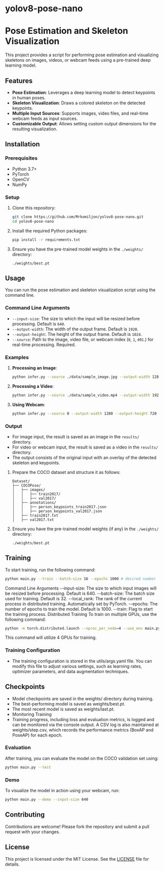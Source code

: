 # yolov8-pose-nano
# Pose Estimation and Skeleton Visualization

This project provides a script for performing pose estimation and visualizing skeletons on images, videos, or webcam feeds using a pre-trained deep learning model.

## Features

- **Pose Estimation**: Leverages a deep learning model to detect keypoints in human poses.
- **Skeleton Visualization**: Draws a colored skeleton on the detected keypoints.
- **Multiple Input Sources**: Supports images, video files, and real-time webcam feeds as input sources.
- **Customizable Output**: Allows setting custom output dimensions for the resulting visualization.

## Installation

### Prerequisites

- Python 3.7+
- PyTorch
- OpenCV
- NumPy

### Setup

1. Clone this repository:

    ```bash
    git clone https://github.com/Mrkomiljon/yolov8-pose-nano.git
    cd yolov8-pose-nano
    ```

2. Install the required Python packages:

    ```bash
    pip install -r requirements.txt
    ```

3. Ensure you have the pre-trained model weights in the `./weights/` directory:

    ```plaintext
    ./weights/best.pt
    ```

## Usage

You can run the pose estimation and skeleton visualization script using the command line.

### Command Line Arguments

- `--input-size`: The size to which the input will be resized before processing. Default is `640`.
- `--output-width`: The width of the output frame. Default is `1920`.
- `--output-height`: The height of the output frame. Default is `1024`.
- `--source`: Path to the image, video file, or webcam index (`0`, `1`, etc.) for real-time processing. Required.

### Examples

1. **Processing an Image**:

    ```bash
    python infer.py --source ./data/sample_image.jpg --output-width 1280 --output-height 720
    ```

2. **Processing a Video**:

    ```bash
    python infer.py --source ./data/sample_video.mp4 --output-width 1920 --output-height 1080
    ```

3. **Using Webcam**:

    ```bash
    python infer.py --source 0 --output-width 1280 --output-height 720
    ```

### Output

- For image input, the result is saved as an image in the `results/` directory.
- For video or webcam input, the result is saved as a video in the `results/` directory.
- The output consists of the original input with an overlay of the detected skeleton and keypoints.

1. Prepare the COCO dataset and structure it as follows:

    ```plaintext
    Dataset/
    ├── COCOPose/
    │   ├── images/
    │   │   ├── train2017/
    │   │   ├── val2017/
    │   ├── annotations/
    │   │   ├── person_keypoints_train2017.json
    │   │   ├── person_keypoints_val2017.json
    │   ├── train2017.txt
    │   ├── val2017.txt
    ```

2. Ensure you have the pre-trained model weights (if any) in the `./weights/` directory:

    ```plaintext
    ./weights/best.pt
    ```

## Training

To start training, run the following command:

```bash
python main.py --train --batch-size 16 --epochs 1000 # desired number
```
Command Line Arguments
--input-size: The size to which input images will be resized before processing. Default is 640.
--batch-size: The batch size used for training. Default is 32.
--local_rank: The rank of the current process in distributed training. Automatically set by PyTorch.
--epochs: The number of epochs to train the model. Default is 1000.
--train: Flag to start the training process.
Distributed Training
To train on multiple GPUs, use the following command:

```bash
python -m torch.distributed.launch --nproc_per_node=4 --use_env main.py --train --batch-size 16 --epochs 300
```
This command will utilize 4 GPUs for training.

### Training Configuration
- The training configuration is stored in the utils/args.yaml file. You can modify this file to adjust various settings, such as learning rates, optimizer parameters, and data augmentation techniques.

## Checkpoints
- Model checkpoints are saved in the weights/ directory during training.
- The best-performing model is saved as weights/best.pt.
- The most recent model is saved as weights/last.pt.
- Monitoring Training
- Training progress, including loss and evaluation metrics, is logged and can be monitored via the console output. A CSV log is also maintained at weights/step.csv, which records the performance metrics (BoxAP and PoseAP) for each epoch.

### Evaluation
After training, you can evaluate the model on the COCO validation set using:

```bash
python main.py --test
```
### Demo
To visualize the model in action using your webcam, run:

```bash
python main.py --demo --input-size 640
```
## Contributing

Contributions are welcome! Please fork the repository and submit a pull request with your changes.

## License

This project is licensed under the MIT License. See the [LICENSE](LICENSE) file for details.
